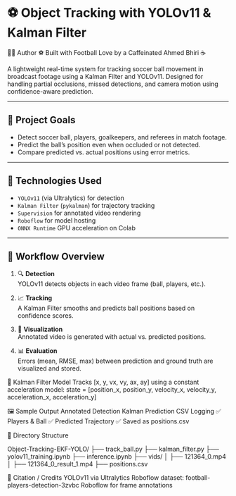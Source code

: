 # ⚽ Object Tracking with YOLOv11 & Kalman Filter

🧑‍💻 Author
⚽ Built with Football Love by a Caffeinated Ahmed Bhiri ☕


A lightweight real-time system for tracking soccer ball movement in broadcast footage using a Kalman Filter and YOLOv11. Designed for handling partial occlusions, missed detections, and camera motion using confidence-aware prediction.

---

## 🎯 Project Goals

- Detect soccer ball, players, goalkeepers, and referees in match footage.
- Predict the ball’s position even when occluded or not detected.
- Compare predicted vs. actual positions using error metrics.

---

## 🚀 Technologies Used

- `YOLOv11` (via Ultralytics) for detection  
- `Kalman Filter` (`pykalman`) for trajectory tracking  
- `Supervision` for annotated video rendering  
- `Roboflow` for model hosting  
- `ONNX Runtime` GPU acceleration on Colab  

---

## 🧪 Workflow Overview

1. 🔍 **Detection**  
   YOLOv11 detects objects in each video frame (ball, players, etc.).

2. 📈 **Tracking**  
   A Kalman Filter smooths and predicts ball positions based on confidence scores.

3. 🎥 **Visualization**  
   Annotated video is generated with actual vs. predicted positions.

4. 📊 **Evaluation**  
   Errors (mean, RMSE, max) between prediction and ground truth are visualized and stored.

🧠 Kalman Filter Model
Tracks [x, y, vx, vy, ax, ay] using a constant acceleration model:
state = [position_x, position_y, velocity_x, velocity_y, acceleration_x, acceleration_y]

🖼️ Sample Output
Annotated Detection	Kalman Prediction	CSV Logging
✅ Players & Ball	✅ Predicted Trajectory	✅ Saved as positions.csv


📁 Directory Structure

Object-Tracking-EKF-YOLO/
├── track_ball.py
├── kalman_filter.py
├── yolov11_training.ipynb
├── inference.ipynb
├── vids/
│   ├── 121364_0.mp4
│   ├── 121364_0_result_1.mp4
├── positions.csv


📝 Citation / Credits
YOLOv11 via Ultralytics
Roboflow dataset: football-players-detection-3zvbc
Roboflow for frame annotations

